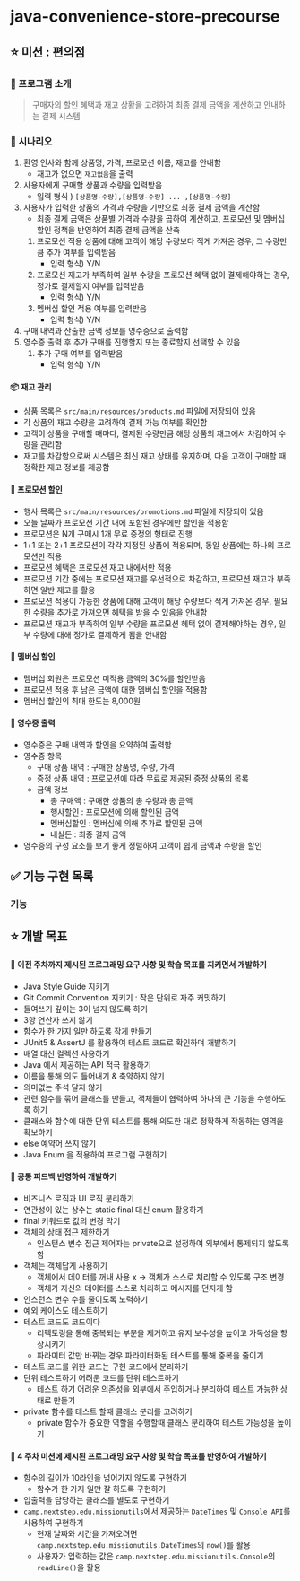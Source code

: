 # java-convenience-store-precourse

## ⭐ 미션 : 편의점 

### 📢 프로그램 소개

> 구매자의 할인 혜택과 재고 상황을 고려하여 최종 결제 금액을 계산하고 안내하는 결제 시스템

### 📢 시나리오
1. 환영 인사와 함께 상품명, 가격, 프로모션 이름, 재고를 안내함 
   - 재고가 없으면 `재고없음`을 출력 
2. 사용자에게 구매할 상품과 수량을 입력받음
   - 입력 형식 ) `[상품명-수량],[상품명-수량] ... ,[상품명-수량]` 
2. 사용자가 입력한 상품의 가격과 수량을 기반으로 최종 결제 금액을 계산함 
   - 최종 결제 금액은 상품별 가격과 수량을 곱하여 계산하고, 프로모션 및 멤버십 할인 정책을 반영하여 최종 결제 금액을 산축
   1) 프로모션 적용 상품에 대해 고객이 해당 수량보다 적게 가져온 경우, 그 수량만큼 추가 여부를 입력받음 
      - 입력 형식) Y/N 
   2) 프로모션 재고가 부족하여 일부 수량을 프로모션 혜택 없이 결제해야하는 경우, 정가로 결제할지 여부를 입력받음 
      - 입력 형식) Y/N 
   3) 멤버십 할인 적용 여부를 입력받음 
      - 입력 형식) Y/N
3. 구매 내역과 산출한 금액 정보를 영수증으로 출력함 
4. 영수증 출력 후 추가 구매를 진행할지 또는 종료할지 선택할 수 있음
   1) 추가 구매 여부를 입력받음
       - 입력 형식) Y/N

#### 📦 재고 관리
- 상품 목록은 `src/main/resources/products.md` 파일에 저장되어 있음 
- 각 상품의 재고 수량을 고려하여 결제 가능 여부를 확인함
- 고객이 상품을 구매할 때마다, 결제된 수량만큼 해당 상품의 재고에서 차감하여 수량을 관리함 
- 재고를 차감함으로써 시스템은 최신 재고 상태를 유지하며, 다음 고객이 구매할 때 정확한 재고 정보를 제공함

#### 💸 프로모션 할인 
- 행사 목록은  `src/main/resources/promotions.md` 파일에 저장되어 있음 
- 오늘 날짜가 프로모션 기간 내에 포함된 경우에만 할인을 적용함
- 프로모션은 N개 구매시 1개 무료 증정의 형태로 진행 
- 1+1 또는 2+1 프로모션이 각각 지정된 상품에 적용되며, 동일 상품에는 하나의 프로모션만 적용 
- 프로모션 혜택은 프로모션 재고 내에서만 적용 
- 프로모션 기간 중에는 프로모션 재고를 우선적으로 차감하고, 프로모션 재고가 부족하면 일반 재고를 활용 
- 프로모션 적용이 가능한 상품에 대해 고객이 해당 수량보다 적게 가져온 경우, 필요한 수량을 추가로 가져오면 혜택을 받을 수 있음을 안내함
- 프로모션 재고가 부족하여 일부 수량을 프로모션 혜택 없이 결제해야하는 경우, 일부 수량에 대해 정가로 결제하게 됨을 안내함 

#### 💸 멤버십 할인
- 멤버십 회원은 프로모션 미적용 금액의 30%를 할인받음
- 프로모션 적용 후 남은 금액에 대한 멤버십 할인을 적용함 
- 멤버십 할인의 최대 한도는 8,000원

#### 🧾 영수증 출력 
- 영수증은 구매 내역과 할인을 요약하여 출력함
- 영수증 항목 
  - 구매 상품 내역 : 구매한 상품명, 수량, 가격
  - 증정 상품 내역 : 프로모션에 따라 무료로 제공된 증정 상품의 목록
  - 금액 정보
    - 총 구매액 : 구매한 상품의 총 수량과 총 금액 
    - 행사할인 : 프로모션에 의해 할인된 금액 
    - 멤버십할인 : 멤버십에 의해 추가로 할인된 금액 
    - 내실돈 : 최종 결제 금액 
- 영수증의 구성 요소를 보기 좋게 정렬하여 고객이 쉽게 금액과 수량을 할인 


✅ 기능 구현 목록
---

### 기능 

⭐ 개발 목표
---

#### 📍 이전 주차까지 제시된 프로그래밍 요구 사항 및 학습 목표를 지키면서 개발하기

- Java Style Guide 지키기
- Git Commit Convention 지키기 : 작은 단위로 자주 커밋하기
- 들여쓰기 깊이는 3이 넘지 않도록 하기
- 3항 연산자 쓰지 않기
- 함수가 한 가지 일만 하도록 작게 만들기
- JUnit5 & AssertJ 를 활용하여 테스트 코드로 확인하며 개발하기
- 배열 대신 컬렉션 사용하기
- Java 에서 제공하는 API 적극 활용하기
- 이름을 통해 의도 들어내기 & 축약하지 않기
- 의미없는 주석 달지 않기
- 관련 함수를 묶어 클래스를 만들고, 객체들이 협력하여 하나의 큰 기능을 수행하도록 하기
- 클래스와 함수에 대한 단위 테스트를 통해 의도한 대로 정확하게 작동하는 영역을 확보하기
- else 예약어 쓰지 않기
- Java Enum 을 적용하여 프로그램 구현하기

#### 📍 공통 피드백 반영하여 개발하기

- 비즈니스 로직과 UI 로직 분리하기 
- 연관성이 있는 상수는 static final 대신 enum 활용하기 
- final 키워드로 값의 변경 막기
- 객체의 상태 접근 제한하기 
  - 인스턴스 변수 접근 제어자는 private으로 설정하여 외부에서 통제되지 않도록 함 
- 객체는 객체답게 사용하기 
  - 객체에서 데이터를 꺼내 사용 x -> 객체가 스스로 처리할 수 있도록 구조 변경
  - 객체가 자신의 데이터를 스스로 처리하고 메시지를 던지게 함 
- 인스턴스 변수 수를 줄이도록 노력하기 
- 예외 케이스도 테스트하기
- 테스트 코드도 코드이다 
  - 리펙토링을 통해 중복되는 부분을 제거하고 유지 보수성을 높이고 가독성을 향상시키기 
  - 파라미터 값만 바뀌는 경우 파라미터화된 테스트를 통해 중복을 줄이기 
- 테스트 코드를 위한 코드는 구현 코드에서 분리하기 
- 단위 테스트하기 어려운 코드를 단위 테스트하기 
  - 테스트 하기 어려운 의존성을 외부에서 주입하거나 분리하여 테스트 가능한 상태로 만들기 
- private 함수를 테스트 할때 클래스 분리를 고려하기 
  - private 함수가 중요한 역할을 수행할때 클래스 분리하여 테스트 가능성을 높이기

#### 📍️ 4 주차 미션에 제시된 프로그래밍 요구 사항 및 학습 목표를 반영하여 개발하기

- 함수의 길이가 10라인을 넘어가지 않도록 구현하기
  - 함수가 한 가지 일만 잘 하도록 구현하기
- 입출력을 담당하는 클래스를 별도로 구현하기
- `camp.nextstep.edu.missionutils`에서 제공하는 `DateTimes` 및 `Console API`를 사용하여 구현하기
  - 현재 날짜와 시간을 가져오려면 `camp.nextstep.edu.missionutils.DateTimes`의 `now()`를 활용
  - 사용자가 입력하는 값은 `camp.nextstep.edu.missionutils.Console`의 `readLine()`을 활용